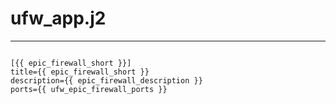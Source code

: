 



# ufw_app.j2
  
---  
```

[{{ epic_firewall_short }}]
title={{ epic_firewall_short }}
description={{ epic_firewall_description }}
ports={{ ufw_epic_firewall_ports }}
  
```